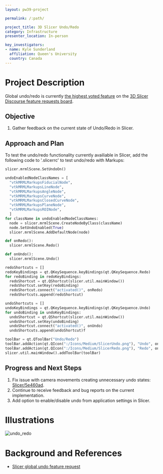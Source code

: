 ```yaml
---
layout: pw39-project

permalink: /:path/

project_title: 3D Slicer Undo/Redo
category: Infrastructure
presenter_location: In-person

key_investigators:
- name: Kyle Sunderland
  affiliation: Queen's University
  country: Canada
---
```


# Project Description

Global undo/redo is currently [the highest voted feature](https://discourse.slicer.org/t/is-it-possible-to-add-a-global-undo-button/16859) on the [3D Slicer Discourse feature requests board](https://discourse.slicer.org/c/support/feature-requests/9).

## Objective

<!-- Describe here WHAT you would like to achieve (what you will have as end result). -->

1. Gather feedback on the current state of Undo/Redo in Slicer.

## Approach and Plan

<!-- Describe here HOW you would like to achieve the objectives stated above. -->

To test the undo/redo functionality currently availiable in Slicer, add the following code to '.slicerrc' to test undo/redo with Markups:

```python
slicer.mrmlScene.SetUndoOn()

undoEnabledNodeClassNames = [
  "vtkMRMLMarkupsFiducialNode",
  "vtkMRMLMarkupsLineNode",
  "vtkMRMLMarkupsAngleNode",
  "vtkMRMLMarkupsCurveNode",
  "vtkMRMLMarkupsClosedCurveNode",
  "vtkMRMLMarkupsPlaneNode",
  "vtkMRMLMarkupsROINode",
  ]
for className in undoEnabledNodeClassNames:
  node = slicer.mrmlScene.CreateNodeByClass(className)
  node.SetUndoEnabled(True)
  slicer.mrmlScene.AddDefaultNode(node)

def onRedo():
  slicer.mrmlScene.Redo()

def onUndo():
  slicer.mrmlScene.Undo()

redoShortcuts = []
redoKeyBindings = qt.QKeySequence.keyBindings(qt.QKeySequence.Redo)
for redoBinding in redoKeyBindings:
  redoShortcut = qt.QShortcut(slicer.util.mainWindow())
  redoShortcut.setKey(redoBinding)
  redoShortcut.connect("activated()", onRedo)
  redoShortcuts.append(redoShortcut)

undoShortcuts = []
undoKeyBindings = qt.QKeySequence.keyBindings(qt.QKeySequence.Undo)
for undoBinding in undoKeyBindings:
  undoShortcut = qt.QShortcut(slicer.util.mainWindow())
  undoShortcut.setKey(undoBinding)
  undoShortcut.connect("activated()", onUndo)
  undoShortcuts.append(undoShortcut)f

toolBar = qt.QToolBar("Undo/Redo")
toolBar.addAction(qt.QIcon(":/Icons/Medium/SlicerUndo.png"), "Undo", onUndo)
toolBar.addAction(qt.QIcon(":/Icons/Medium/SlicerRedo.png"), "Redo", onRedo)
slicer.util.mainWindow().addToolBar(toolBar)
```

## Progress and Next Steps

<!-- Update this section as you make progress, describing of what you have ACTUALLY DONE.
     If there are specific steps that you could not complete then you can describe them here, too. -->

1. Fix issue with camera movements creating unnecessary undo states: [Slicer/5e460ad](https://github.com/Slicer/Slicer/commit/5e460add5b9163fb2f80e33037624c97f5b4d7f4).
2. Continue to receive feedback and bug reports on the current implementation.
3. Add option to enable/disable undo from application settings in Slicer. 

# Illustrations

<!-- Add pictures and links to videos that demonstrate what has been accomplished.
![Description of picture](Example2.jpg)
![Some more images](Example2.jpg)
-->
![undo_redo](https://github.com/NA-MIC/ProjectWeek/assets/9222709/13bc6fc2-c93d-41b0-b25c-c24b996c867d)

# Background and References

- [Slicer global undo feature request](https://discourse.slicer.org/t/is-it-possible-to-add-a-global-undo-button/16859)
